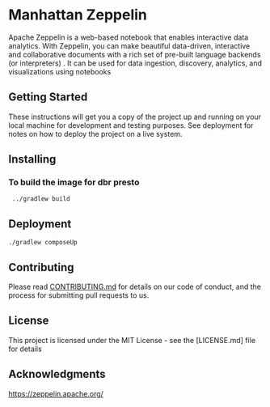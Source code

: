 
# Manhattan Zeppelin

Apache Zeppelin is a web-based notebook that enables interactive data analytics. With Zeppelin, you can make beautiful data-driven, interactive and collaborative documents with a rich set of pre-built language backends (or interpreters) . It can be used for data ingestion, discovery, analytics, and visualizations using notebooks

## Getting Started

These instructions will get you a copy of the project up and running on your local machine for development and testing purposes. See deployment for notes on how to deploy the project on a live system.


## Installing

### To build the image for dbr presto
```
 ../gradlew build
```


## Deployment
```
./gradlew composeUp
```

## Contributing

Please read [CONTRIBUTING.md](https://github.com/dbresearchinc/manhattan.git) for details on our code of conduct, and the process for submitting pull requests to us.


## License

This project is licensed under the MIT License - see the [LICENSE.md]  file for details

## Acknowledgments

https://zeppelin.apache.org/

